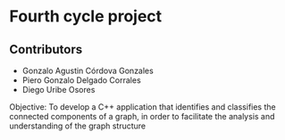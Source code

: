 # Fourth cycle project
## Contributors 
- Gonzalo Agustin Córdova Gonzales 
- Piero Gonzalo Delgado Corrales
- Diego Uribe Osores



Objective: To develop a C++ application that identifies and classifies the connected components of a graph, in order to facilitate the analysis and understanding of the graph structure

